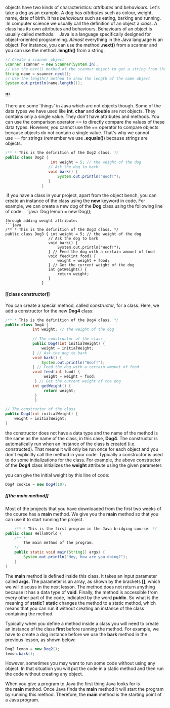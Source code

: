objects have two kinds of characteristics: _attributes_ and _behaviours_. Let's take a dog as an example. A dog has _attributes_ such as colour, weight, name, date of birth. It has _behaviours_ such as eating, barking and running.
 In computer science we usually call the definition of an object a _class_. A class has its own attributes and behaviours. Behaviours of an object is usually called _methods_.
 
 Java is a language specifically designed for object-oriented programming. _Almost_ everything in the Java language is an object.
For instance, you can use the method **.next()** from a scanner and you can use the method **.length()** from a string.
```java
// Create a scanner object 
Scanner scanner = new Scanner(System.in); 
// Use the next() method of the scanner object to get a string from the user 
String name = scanner.next(); 
// Use the length() method to show the length of the name object 
System.out.println(name.length());
```
#### !!!
There are some 'things' in Java which are not objects though. Some of the data types we have used like **int**, **char** and **double** are not objects. They contains only a single value. They don't have attributes and methods. You can use the comparison operator == to directly compare the values of these data types. However, you cannot use the == operator to compare objects because objects do not contain a single value. That's why we cannot use == for strings (remember we use **.equals()**) because strings are objects.

```java
/** * This is the definition of the Dog2 class. */
public class Dog2 { 
					int weight = 5; // the weight of the dog 
				   // Ask the dog to bark 
				   void bark() { 
					   System.out.println("Woof!"); 
				   } 
				}
```
 if you have a class in your project, apart from the object bench, you can create an instance of the class using the **new** keyword in code. For example, we can create a new dog of the **Dog** class using the following line of code:
 ```java
 Dog lemon = new Dog();
```
through adding weight attribute:
```java
/** * This is the definition of the Dog3 class. */ 
public class Dog3 { int weight = 5; // the weight of the dog 
				   // Ask the dog to bark 
				   void bark() { 
					   System.out.println("Woof!"); 
				   } // Feed the dog with a certain amount of food 
				   void feed(int food) { 
					   weight = weight + food; 
				   } // Get the current weight of the dog 
				   int getWeight() { 
					   return weight; 
				   } 
				}
```
#### [[class constructor]]
You can create a special method, called _constructor_, for a class. Here, we add a constructor for the new **Dog4** class:
```java
/** * This is the definition of the Dog4 class. */ 
public class Dog4 { 
			int weight; // the weight of the dog 
			
			// The constructor of the class 
			public Dog4(int initialWeight) { 
				weight = initialWeight; 
			} // Ask the dog to bark 
			void bark() { 
				System.out.println("Woof!"); 
			} // Feed the dog with a certain amount of food 
			void feed(int food) {
				 weight = weight + food; 
			 } // Get the current weight of the dog 
			int getWeight() { 
				 return weight; 
			 } 
			 }
```
```java
// The constructor of the class 
public Dog4(int initialWeight) {
	weight = initialWeight;
}
```
the constructor does not have a data type and the name of the method is the same as the name of the class, in this case, **Dog4**. The constructor is automatically run when an instance of the class is created (i.e. constructed). That means it will only be run once for each object and you don't explicitly call the method in your code. Typically a constructor is used to do some initializations for the class. For example, the above constructor of the **Dog4** class initializes the **weight** attribute using the given parameter.

you can give the initial weight by this line of code:
```java
Dog4 cookie = new Dog4(10);
```
##### [[the main method]]

Most of the projects that you have downloaded from the first two weeks of the course has a **main** method. We give you the **main** method so that you can use it to start running the project.
```java
	/** * This is the first program in the Java bridging course. */ 
public class HelloWorld { 
	/** * 
		The main method of the program. 
	*/ 
	public static void main(String[] args) { 
		System.out.println("Hey, how are you doing?"); 
	}
}
```
The **main** method is defined inside this class. It takes an input parameter called **args**. The parameter is an array, as shown by the brackets **[]**, which we will discuss in the next lesson. The method does not return anything because it has a data type of **void**. Finally, the method is accessible from every other part of the code, indicated by the word **public**. So what is the meaning of **static**? **static** changes the method to a static method, which means that you can run it without creating an instance of the class containing the method.

Typically when you define a method inside a class you will need to create an instance of the class **first** before running the method. For example, we have to create a dog instance before we use the **bark** method in the previous lesson, as shown below:
```java
Dog2 lemon = new Dog2(); 
lemon.bark();
```
However, sometimes you may want to run some code without using any object. In that situation you will put the code in a static method and then run the code without creating any object.

When you give a program to Java the first thing Java looks for is the **main** method. Once Java finds the **main** method it will start the program by running this method. Therefore, the **main** method is the starting point of a Java program.